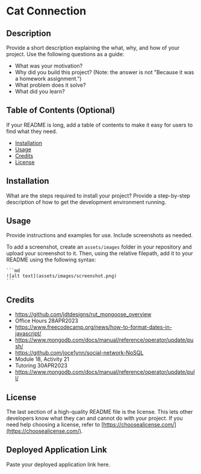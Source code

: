 # Cat Connection

## Description

Provide a short description explaining the what, why, and how of your project. Use the following questions as a guide:

- What was your motivation?
- Why did you build this project? (Note: the answer is not "Because it was a homework assignment.")
- What problem does it solve?
- What did you learn?

## Table of Contents (Optional)

If your README is long, add a table of contents to make it easy for users to find what they need.

- [Installation](#installation)
- [Usage](#usage)
- [Credits](#credits)
- [License](#license)

## Installation

What are the steps required to install your project? Provide a step-by-step description of how to get the development environment running.

## Usage

Provide instructions and examples for use. Include screenshots as needed.

To add a screenshot, create an `assets/images` folder in your repository and upload your screenshot to it. Then, using the relative filepath, add it to your README using the following syntax:

    ```md
    ![alt text](assets/images/screenshot.png)
    ```

## Credits

- https://github.com/jdtdesigns/rut_mongoose_overview
- Office Hours 28APR2023
- https://www.freecodecamp.org/news/how-to-format-dates-in-javascript/
- https://www.mongodb.com/docs/manual/reference/operator/update/push/
- https://github.com/joce1ynn/social-network-NoSQL
- Module 18, Activity 21
- Tutoring 30APR2023
- https://www.mongodb.com/docs/manual/reference/operator/update/pull/
 
## License

The last section of a high-quality README file is the license. This lets other developers know what they can and cannot do with your project. If you need help choosing a license, refer to [https://choosealicense.com/](https://choosealicense.com/).

## Deployed Application Link

Paste your deployed application link here.